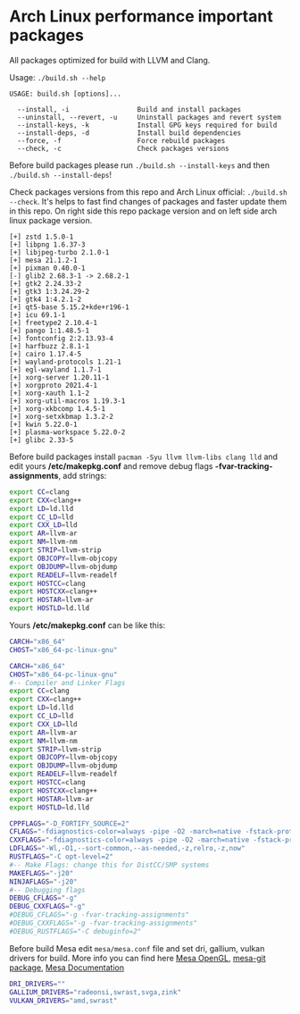 # Arch Linux performance important packages

All packages optimized for build with LLVM and Clang.

Usage: `./build.sh --help`

```text
USAGE: build.sh [options]...

  --install, -i                 Build and install packages
  --uninstall, --revert, -u     Uninstall packages and revert system
  --install-keys, -k            Install GPG keys required for build
  --install-deps, -d            Install build dependencies
  --force, -f                   Force rebuild packages
  --check, -c                   Check packages versions
```

Before build packages please run `./build.sh --install-keys` and then `./build.sh --install-deps`!

Check packages versions from this repo and Arch Linux official: `./build.sh --check`.
It's helps to fast find changes of packages and faster update them in this repo.
On right side this repo package version and on left side arch linux package version.

```text
[+] zstd 1.5.0-1
[+] libpng 1.6.37-3
[+] libjpeg-turbo 2.1.0-1
[+] mesa 21.1.2-1
[+] pixman 0.40.0-1
[-] glib2 2.68.3-1 -> 2.68.2-1
[+] gtk2 2.24.33-2
[+] gtk3 1:3.24.29-2
[+] gtk4 1:4.2.1-2
[+] qt5-base 5.15.2+kde+r196-1
[+] icu 69.1-1
[+] freetype2 2.10.4-1
[+] pango 1:1.48.5-1
[+] fontconfig 2:2.13.93-4
[+] harfbuzz 2.8.1-1
[+] cairo 1.17.4-5
[+] wayland-protocols 1.21-1
[+] egl-wayland 1.1.7-1
[+] xorg-server 1.20.11-1
[+] xorgproto 2021.4-1
[+] xorg-xauth 1.1-2
[+] xorg-util-macros 1.19.3-1
[+] xorg-xkbcomp 1.4.5-1
[+] xorg-setxkbmap 1.3.2-2
[+] kwin 5.22.0-1
[+] plasma-workspace 5.22.0-2
[+] glibc 2.33-5
```

Before build packages install `pacman -Syu llvm llvm-libs clang lld` and edit yours **/etc/makepkg.conf** and remove debug flags **-fvar-tracking-assignments**, add strings:

```bash
export CC=clang
export CXX=clang++
export LD=ld.lld
export CC_LD=lld
export CXX_LD=lld
export AR=llvm-ar
export NM=llvm-nm
export STRIP=llvm-strip
export OBJCOPY=llvm-objcopy
export OBJDUMP=llvm-objdump
export READELF=llvm-readelf
export HOSTCC=clang
export HOSTCXX=clang++
export HOSTAR=llvm-ar
export HOSTLD=ld.lld
```

Yours  **/etc/makepkg.conf** can be like this:

```bash
CARCH="x86_64"
CHOST="x86_64-pc-linux-gnu"

CARCH="x86_64"
CHOST="x86_64-pc-linux-gnu"
#-- Compiler and Linker Flags
export CC=clang
export CXX=clang++
export LD=ld.lld
export CC_LD=lld
export CXX_LD=lld
export AR=llvm-ar
export NM=llvm-nm
export STRIP=llvm-strip
export OBJCOPY=llvm-objcopy
export OBJDUMP=llvm-objdump
export READELF=llvm-readelf
export HOSTCC=clang
export HOSTCXX=clang++
export HOSTAR=llvm-ar
export HOSTLD=ld.lld

CPPFLAGS="-D_FORTIFY_SOURCE=2"
CFLAGS="-fdiagnostics-color=always -pipe -O2 -march=native -fstack-protector-strong"
CXXFLAGS="-fdiagnostics-color=always -pipe -O2 -march=native -fstack-protector-strong"
LDFLAGS="-Wl,-O1,--sort-common,--as-needed,-z,relro,-z,now"
RUSTFLAGS="-C opt-level=2"
#-- Make Flags: change this for DistCC/SMP systems
MAKEFLAGS="-j20"
NINJAFLAGS="-j20"
#-- Debugging flags
DEBUG_CFLAGS="-g"
DEBUG_CXXFLAGS="-g"
#DEBUG_CFLAGS="-g -fvar-tracking-assignments"
#DEBUG_CXXFLAGS="-g -fvar-tracking-assignments"
#DEBUG_RUSTFLAGS="-C debuginfo=2"
```

Before build Mesa edit `mesa/mesa.conf` file and set dri, gallium, vulkan drivers for build.
More info you can find here [Mesa OpenGL](https://wiki.archlinux.org/title/OpenGL), [mesa-git package](https://aur.archlinux.org/cgit/aur.git/tree/PKGBUILD?h=mesa-git), [Mesa Documentation](https://docs.mesa3d.org/systems.html)

```bash
DRI_DRIVERS=""
GALLIUM_DRIVERS="radeonsi,swrast,svga,zink"
VULKAN_DRIVERS="amd,swrast"
```
